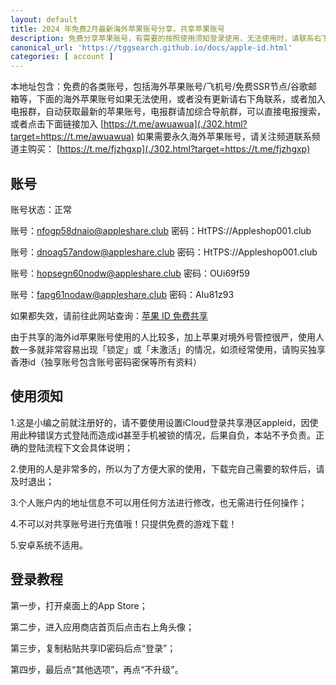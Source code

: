 ```yaml
---
layout: default
title: 2024 年免费2月最新海外苹果账号分享，共享苹果账号
description: 免费分享苹果账号，有需要的按照使用须知登录使用，无法使用时，请联系右下角技术人员，需要购买或者协助注册免费自己的，请联系右下角客服（收费30）.
canonical_url: 'https://tggsearch.github.io/docs/apple-id.html'
categories: [ account ]
---
```

本地址包含：免费的各类账号，包括海外苹果账号/飞机号/免费SSR节点/谷歌邮箱等，下面的海外苹果账号如果无法使用，或者没有更新请右下角联系，或者加入电报群，自动获取最新的苹果账号，电报群请加综合导航群，可以直接电报搜索，或者点击下面链接加入
[https://t.me/awuawua](./302.html?target=https://t.me/awuawua)
如果需要永久海外苹果账号，请关注频道联系频道主购买：
[https://t.me/fjzhgxp](./302.html?target=https://t.me/fjzhgxp)
## 账号
账号状态：正常

账号：nfogp58dnaio@appleshare.club
密码：HtTPS://Appleshop001.club

账号：dnoag57andow@appleshare.club
密码：HtTPS://Appleshop001.club

账号：hopsegn60nodw@appleshare.club
密码：OUi69f59

账号：fapg61nodaw@appleshare.club
密码：AIu81z93

如果都失效，请前往此网站查询：[苹果 ID 免费共享](./302.html?target=https://idshare001.me/)

由于共享的海外id苹果账号使用的人比较多，加上苹果对境外号管控很严，使用人数一多就非常容易出现「锁定」或「未激活」的情况，如须经常使用，请购买独享香港id（独享账号包含账号密码密保等所有资料）

## 使用须知
1.这是小编之前就注册好的，请不要使用设置iCloud登录共享港区appleid，因使用此种错误方式登陆而造成id甚至手机被锁的情况，后果自负，本站不予负责。正确的登陆流程下文会具体说明；

2.使用的人是非常多的，所以为了方便大家的使用，下载完自己需要的软件后，请及时退出；

3.个人账户内的地址信息不可以用任何方法进行修改，也无需进行任何操作；

4.不可以对共享账号进行充值哦！只提供免费的游戏下载！

5.安卓系统不适用。

## 登录教程
第一步，打开桌面上的App Store；

第二步，进入应用商店首页后点击右上角头像；

第三步，复制粘贴共享ID密码后点“登录”；

第四步，最后点“其他选项”，再点“不升级”。